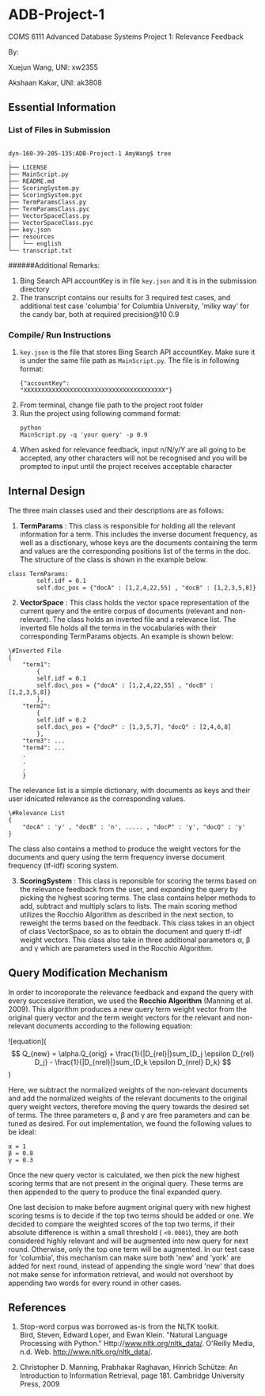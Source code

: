 <script type="text/javascript"
    src="http://cdn.mathjax.org/mathjax/latest/MathJax.js?config=TeX-AMS-MML_HTMLorMML">
</script>

# ADB-Project-1
COMS 6111 Advanced Database Systems Project 1: Relevance Feedback

By:

Xuejun Wang, UNI: xw2355

Akshaan Kakar, UNI: ak3808

## Essential Information

### List of Files in Submission
<pre><code>
dyn-160-39-205-135:ADB-Project-1 AmyWang$ tree
.
├── LICENSE
├── MainScript.py
├── README.md
├── ScoringSystem.py
├── ScoringSystem.pyc
├── TermParamsClass.py
├── TermParamsClass.pyc
├── VectorSpaceClass.py
├── VectorSpaceClass.pyc
├── key.json
├── resources
│   └── english
└── transcript.txt
</code></pre>

######Additional Remarks: 
1. Bing Search API accountKey is in file <code>key.json</code> and it is in the submission directory
2. The transcript contains our results for 3 required test cases, and additional test case 'columbia' for Columbia University, 'milky way' for the candy bar, both at required precision@10 0.9


### Compile/ Run Instructions
1. <code>key.json</code> is the file that stores Bing Search API accountKey. Make sure it is under the same file path as <code>MainScript.py</code>. The file is in following format:<pre><code>{"accountKey": "XXXXXXXXXXXXXXXXXXXXXXXXXXXXXXXXXXXXXXXX"}</code></pre>
2. From terminal, change file path to the project root folder
3. Run the project using following command format: <pre><code>python MainScript.py -q 'your query' -p 0.9</code></pre>
4. When asked for relevance feedback, input n/N/y/Y are all going to be accepted, any other characters will not be recognised and you will be prompted to input until the project receives acceptable character


## Internal Design
The three main classes used and their descriptions are as follows:

1. **TermParams** : This class is responsible for holding all the relevant information for a term. This includes the inverse document frequency, as well as a disctionary, whose keys are the documents containing the term and values are the corresponding positions list of the terms in the doc. The structure of the class is shown in the example below.
<pre><code>class TermParams:
		self.idf = 0.1
		self.doc_pos = {"docA" : [1,2,4,22,55] , "docB" : [1,2,3,5,8]}
</code></pre>

2. **VectorSpace** : This class holds the vector space representation of the current query and the entire corpus of documents (relevant and non-relevant). The class holds an inverted file and a relevance list. The inverted file holds all the terms in the vocabularies with their corresponding TermParams objects. An example is shown below:
<pre><code>\#Inverted File
{
	"term1": 
		{
		self.idf = 0.1 
		self.doc\_pos = {"docA" : [1,2,4,22,55] , "docB" : [1,2,3,5,8]}
		},
	"term2":
		{
		self.idf = 0.2
		self.doc\_pos = {"docP" : [1,3,5,7], "docQ" : [2,4,6,8]
		},
	"term3": ...
	"term4": ...
	.
	.
	.
	}
</pre></code>

The relevance list is a simple dictionary, with documents as keys and their user idnicated relevance as the corresponding values.
<pre><code>\#Relevance List
{
	"docA" : 'y' , "docB" : 'n', ..... , "docP" : 'y', "docQ" : 'y'
}
</pre></code>

The class also contains a method to produce the weight vectors for the documents and query using the term frequency inverse document frequency (tf-idf) scoring system.

3. **ScoringSystem** : This class is reponsible for scoring the terms based on the relevance feedback from the user, and expanding the query by picking the highest scoring terms. The class contains helper methods to add, subtract and multiply sclars to lists. The main scoring method utilizes the Rocchio Algorithm as described in the next section, to reweight the terms based on the feedback. This class takes in an object of class VectorSpace, so as to obtain the document and query tf-idf weight vectors. This class also take in three additional parameters &alpha;, &beta; and &gamma; which are parameters used in the Rocchio Algorithm.


## Query Modification Mechanism
In order to incoroporate the relevance feedback and expand the query with every successive iteration, we used the **Rocchio Algorithm** (Manning et al. 2009). This algorithm produces a new query term weight vector from the original query vector and the term weight vectors for the relevant and non-relevant documents according to the following equation:


![equation]($$ Q_{new} = \alpha.Q_{orig} + \frac{1}{|D_{rel}|}sum_{D_j \epsilon D_{rel} D_j} - \frac{1}{|D_{nrel}|}sum_{D_k \epsilon D_{nrel} D_k} $$)


Here, we subtract the normalized weights of the non-relevant documents and add the normalized weights of the relevant documents to the original query weight vectors, therefore moving the query towards the desired set of terms. The three parameters &alpha;, &beta; and &gamma; are free parameters and can be tuned as desired. For out implementation, we found the following values to be ideal:

<pre><code>&alpha; = 1
&beta; = 0.8
&gamma; = 0.3
</code></pre>

Once the new query vector is calculated, we then pick the new highest scoring terms that are not present in the original query. These terms are then appended to the query to produce the final expanded query.

One last decision to make before augment original query with new highest scoring tesms is to decide if the top two terms should be added or one. We decided to compare the weighted scores of the top two terms, if their absolute difference is within a small threshold ( <code><0.0001</code>), they are both considered highly relevant and will be augmented into new query for next round. Otherwise, only the top one term will be augmented. In our test case for 'columbia', this mechanism can make sure both 'new' and 'york' are added for next round, instead of appending the single word 'new' that does not make sense for information retrieval, and would not overshoot by appending two words for every round in other cases.



## References

1. Stop-word corpus was borrowed as-is from the NLTK toolkit.  
   Bird, Steven, Edward Loper, and Ewan Klein. "Natural Language Processing with Python." Http://www.nltk.org/nltk_data/. O'Reilly Media, n.d. Web. <http://www.nltk.org/nltk_data/>.
   
2. Christopher D. Manning, Prabhakar Raghavan, Hinrich Schütze: An Introduction to Information Retrieval, page 181. Cambridge University Press, 2009
